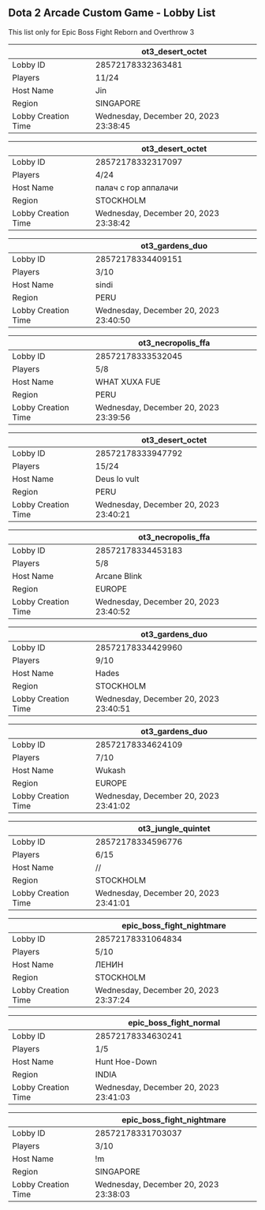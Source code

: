 ## Dota 2 Arcade Custom Game - Lobby List

This list only for Epic Boss Fight Reborn and Overthrow 3

|  | ot3_desert_octet |
| ------ | ------ |
| Lobby ID | 28572178332363481 |
| Players | 11/24 |
| Host Name | Jin |
| Region | SINGAPORE |
| Lobby Creation Time | Wednesday, December 20, 2023 23:38:45 |


|  | ot3_desert_octet |
| ------ | ------ |
| Lobby ID | 28572178332317097 |
| Players | 4/24 |
| Host Name | палач с гор аппалачи |
| Region | STOCKHOLM |
| Lobby Creation Time | Wednesday, December 20, 2023 23:38:42 |


|  | ot3_gardens_duo |
| ------ | ------ |
| Lobby ID | 28572178334409151 |
| Players | 3/10 |
| Host Name | sindi |
| Region | PERU |
| Lobby Creation Time | Wednesday, December 20, 2023 23:40:50 |


|  | ot3_necropolis_ffa |
| ------ | ------ |
| Lobby ID | 28572178333532045 |
| Players | 5/8 |
| Host Name | WHAT XUXA FUE |
| Region | PERU |
| Lobby Creation Time | Wednesday, December 20, 2023 23:39:56 |


|  | ot3_desert_octet |
| ------ | ------ |
| Lobby ID | 28572178333947792 |
| Players | 15/24 |
| Host Name | Deus lo vult |
| Region | PERU |
| Lobby Creation Time | Wednesday, December 20, 2023 23:40:21 |


|  | ot3_necropolis_ffa |
| ------ | ------ |
| Lobby ID | 28572178334453183 |
| Players | 5/8 |
| Host Name | Arcane Blink |
| Region | EUROPE |
| Lobby Creation Time | Wednesday, December 20, 2023 23:40:52 |


|  | ot3_gardens_duo |
| ------ | ------ |
| Lobby ID | 28572178334429960 |
| Players | 9/10 |
| Host Name | Hades |
| Region | STOCKHOLM |
| Lobby Creation Time | Wednesday, December 20, 2023 23:40:51 |


|  | ot3_gardens_duo |
| ------ | ------ |
| Lobby ID | 28572178334624109 |
| Players | 7/10 |
| Host Name | Wukash |
| Region | EUROPE |
| Lobby Creation Time | Wednesday, December 20, 2023 23:41:02 |


|  | ot3_jungle_quintet |
| ------ | ------ |
| Lobby ID | 28572178334596776 |
| Players | 6/15 |
| Host Name | // |
| Region | STOCKHOLM |
| Lobby Creation Time | Wednesday, December 20, 2023 23:41:01 |


|  | epic_boss_fight_nightmare |
| ------ | ------ |
| Lobby ID | 28572178331064834 |
| Players | 5/10 |
| Host Name | ЛЕНИН |
| Region | STOCKHOLM |
| Lobby Creation Time | Wednesday, December 20, 2023 23:37:24 |


|  | epic_boss_fight_normal |
| ------ | ------ |
| Lobby ID | 28572178334630241 |
| Players | 1/5 |
| Host Name | Hunt Hoe-Down |
| Region | INDIA |
| Lobby Creation Time | Wednesday, December 20, 2023 23:41:03 |


|  | epic_boss_fight_nightmare |
| ------ | ------ |
| Lobby ID | 28572178331703037 |
| Players | 3/10 |
| Host Name | !m |
| Region | SINGAPORE |
| Lobby Creation Time | Wednesday, December 20, 2023 23:38:03 |


